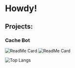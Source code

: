 # Howdy!


## Projects:
### Cache Bot
![ReadMe Card](https://github-readme-stats.vercel.app/api/pin/?username=tfinnm&repo=cache-bot) ![ReadMe Card](https://github-readme-stats.vercel.app/api/pin/?username=tfinnm&repo=dsc-bot)

![Top Langs](https://github-readme-stats.vercel.app/api/top-langs/?username=tfinnm&layout=compact)
